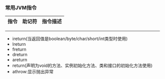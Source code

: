 ### 常用JVM指令
|指令|助记符|指令描述|
|:--:|:--:|:--:|
----------------








* ireturn\(当返回值是boolean/byte/char/short/int类型时使用\)
* lreturn
* freturn
* dreturn
* areturn
* return\(声明为void的方法、实例初始化方法、类和接口的初始化方法使用\)
* athrow:显示抛出异常



